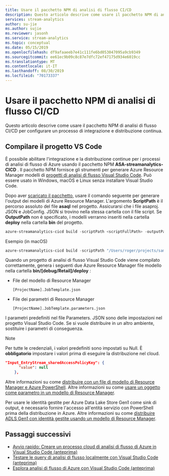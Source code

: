 ```yaml
---
title: Usare il pacchetto NPM di analisi di flusso CI/CD
description: Questo articolo descrive come usare il pacchetto NPM di analisi di flusso CI/CD per configurare un processo di integrazione e distribuzione continua.
services: stream-analytics
author: su-jie
ms.author: sujie
ms.reviewer: jasonh
ms.service: stream-analytics
ms.topic: conceptual
ms.date: 05/15/2019
ms.openlocfilehash: df9afaaeeb7e41c111fe6bd053047095a9cb9349
ms.sourcegitcommit: ee61ec9b09c8c87e7dfc72ef47175d934e6019cc
ms.translationtype: MT
ms.contentlocale: it-IT
ms.lasthandoff: 08/30/2019
ms.locfileid: "70173337"
---
```

# <a name="use-the-stream-analytics-cicd-npm-package"></a>Usare il pacchetto NPM di analisi di flusso CI/CD
Questo articolo descrive come usare il pacchetto NPM di analisi di flusso CI/CD per configurare un processo di integrazione e distribuzione continua.

## <a name="build-the-vs-code-project"></a>Compilare il progetto VS Code

È possibile abilitare l'integrazione e la distribuzione continue per i processi di analisi di flusso di Azure usando il pacchetto NPM **ASA-streamanalytics-CICD** . Il pacchetto NPM fornisce gli strumenti per generare Azure Resource Manager modelli di [progetti di analisi di flusso Visual Studio Code](quick-create-vs-code.md). Può essere usato in Windows, macOS e Linux senza installare Visual Studio Code.

Dopo aver [scaricato il pacchetto](https://www.npmjs.com/package/azure-streamanalytics-cicd), usare il comando seguente per generare l'output dei modelli di Azure Resource Manager. L'argomento **ScriptPath** è il percorso assoluto del file **asaql** nel progetto. Assicurarsi che i file asaproj. JSON e JobConfig. JSON si trovino nella stessa cartella con il file script. Se **OutputPath** non è specificato, i modelli verranno inseriti nella cartella **deploy** nella cartella **bin** del progetto.

```powershell
azure-streamanalytics-cicd build -scriptPath <scriptFullPath> -outputPath <outputPath>
```
Esempio (in macOS)
```powershell
azure-streamanalytics-cicd build -scriptPath "/Users/roger/projects/samplejob/script.asaql" 
```

Quando un progetto di analisi di flusso Visual Studio Code viene compilato correttamente, genera i seguenti due Azure Resource Manager file modello nella cartella **bin/[debug/Retail]/deploy** : 

*  File del modello di Resource Manager

       [ProjectName].JobTemplate.json 

*  File dei parametri di Resource Manager

       [ProjectName].JobTemplate.parameters.json   

I parametri predefiniti nel file Parameters. JSON sono delle impostazioni nel progetto Visual Studio Code. Se si vuole distribuire in un altro ambiente, sostituire i parametri di conseguenza.

> [!NOTE]
> Per tutte le credenziali, i valori predefiniti sono impostati su Null. È **obbligatorio** impostare i valori prima di eseguire la distribuzione nel cloud.

```json
"Input_EntryStream_sharedAccessPolicyKey": {
      "value": null
    },
```
Altre informazioni su come [distribuire con un file di modello di Resource Manager e Azure PowerShell](https://docs.microsoft.com/azure/azure-resource-manager/resource-group-template-deploy). Altre informazioni su come [usare un oggetto come parametro in un modello di Resource Manager](https://docs.microsoft.com/azure/architecture/building-blocks/extending-templates/objects-as-parameters).

Per usare le identità gestite per Azure Data Lake Store Gen1 come sink di output, è necessario fornire l'accesso all'entità servizio con PowerShell prima della distribuzione in Azure. Altre informazioni su come [distribuire ADLS Gen1 con identità gestite usando un modello di Resource Manager](stream-analytics-managed-identities-adls.md#resource-manager-template-deployment).
## <a name="next-steps"></a>Passaggi successivi

* [Avvio rapido: Creare un processo cloud di analisi di flusso di Azure in Visual Studio Code (anteprima)](quick-create-vs-code.md)
* [Testare le query di analisi di flusso localmente con Visual Studio Code (anteprima)](vscode-local-run.md)
* [Esplora analisi di flusso di Azure con Visual Studio Code (anteprima)](vscode-explore-jobs.md)

